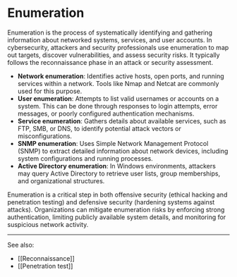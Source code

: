 
# Enumeration

Enumeration is the process of systematically identifying and gathering information about networked systems, services, and user accounts. In cybersecurity, attackers and security professionals use enumeration to map out targets, discover vulnerabilities, and assess security risks. It typically follows the reconnaissance phase in an attack or security assessment.

- **Network enumeration**: Identifies active hosts, open ports, and running services within a network. Tools like Nmap and Netcat are commonly used for this purpose.
- **User enumeration**: Attempts to list valid usernames or accounts on a system. This can be done through responses to login attempts, error messages, or poorly configured authentication mechanisms.
- **Service enumeration**: Gathers details about available services, such as FTP, SMB, or DNS, to identify potential attack vectors or misconfigurations.
- **SNMP enumeration**: Uses Simple Network Management Protocol (SNMP) to extract detailed information about network devices, including system configurations and running processes.
- **Active Directory enumeration**: In Windows environments, attackers may query Active Directory to retrieve user lists, group memberships, and organizational structures.

Enumeration is a critical step in both offensive security (ethical hacking and penetration testing) and defensive security (hardening systems against attacks). Organizations can mitigate enumeration risks by enforcing strong authentication, limiting publicly available system details, and monitoring for suspicious network activity.

---

See also:

- [[Reconnaissance]]
- [[Penetration test]]